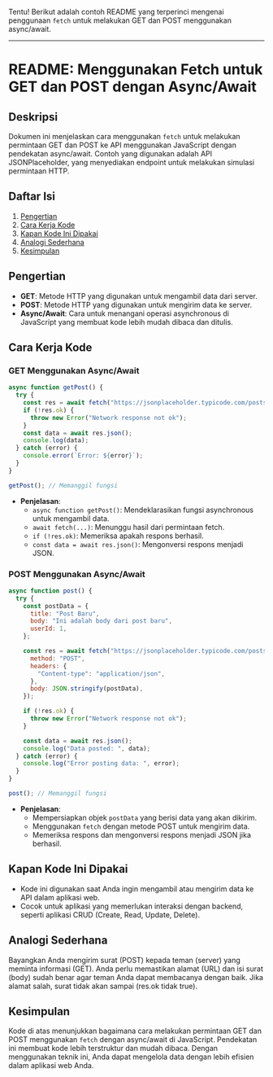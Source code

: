 Tentu! Berikut adalah contoh README yang terperinci mengenai penggunaan `fetch` untuk melakukan GET dan POST menggunakan async/await.

---

# README: Menggunakan Fetch untuk GET dan POST dengan Async/Await

## Deskripsi

Dokumen ini menjelaskan cara menggunakan `fetch` untuk melakukan permintaan GET dan POST ke API menggunakan JavaScript dengan pendekatan async/await. Contoh yang digunakan adalah API JSONPlaceholder, yang menyediakan endpoint untuk melakukan simulasi permintaan HTTP.

## Daftar Isi

1. [Pengertian](#pengertian)
2. [Cara Kerja Kode](#cara-kerja-kode)
3. [Kapan Kode Ini Dipakai](#kapan-kode-ini-dipakai)
4. [Analogi Sederhana](#analogi-sederhana)
5. [Kesimpulan](#kesimpulan)

## Pengertian

- **GET**: Metode HTTP yang digunakan untuk mengambil data dari server.
- **POST**: Metode HTTP yang digunakan untuk mengirim data ke server.
- **Async/Await**: Cara untuk menangani operasi asynchronous di JavaScript yang membuat kode lebih mudah dibaca dan ditulis.

## Cara Kerja Kode

### GET Menggunakan Async/Await

```javascript
async function getPost() {
  try {
    const res = await fetch("https://jsonplaceholder.typicode.com/posts/1");
    if (!res.ok) {
      throw new Error("Network response not ok");
    }
    const data = await res.json();
    console.log(data);
  } catch (error) {
    console.error(`Error: ${error}`);
  }
}

getPost(); // Memanggil fungsi
```

- **Penjelasan**:
  - `async function getPost()`: Mendeklarasikan fungsi asynchronous untuk mengambil data.
  - `await fetch(...)`: Menunggu hasil dari permintaan fetch.
  - `if (!res.ok)`: Memeriksa apakah respons berhasil.
  - `const data = await res.json()`: Mengonversi respons menjadi JSON.

### POST Menggunakan Async/Await

```javascript
async function post() {
  try {
    const postData = {
      title: "Post Baru",
      body: "Ini adalah body dari post baru",
      userId: 1,
    };

    const res = await fetch("https://jsonplaceholder.typicode.com/posts", {
      method: "POST",
      headers: {
        "Content-type": "application/json",
      },
      body: JSON.stringify(postData),
    });

    if (!res.ok) {
      throw new Error("Network response not ok");
    }

    const data = await res.json();
    console.log("Data posted: ", data);
  } catch (error) {
    console.log("Error posting data: ", error);
  }
}

post(); // Memanggil fungsi
```

- **Penjelasan**:
  - Mempersiapkan objek `postData` yang berisi data yang akan dikirim.
  - Menggunakan `fetch` dengan metode POST untuk mengirim data.
  - Memeriksa respons dan mengonversi respons menjadi JSON jika berhasil.

## Kapan Kode Ini Dipakai

- Kode ini digunakan saat Anda ingin mengambil atau mengirim data ke API dalam aplikasi web.
- Cocok untuk aplikasi yang memerlukan interaksi dengan backend, seperti aplikasi CRUD (Create, Read, Update, Delete).

## Analogi Sederhana

Bayangkan Anda mengirim surat (POST) kepada teman (server) yang meminta informasi (GET). Anda perlu memastikan alamat (URL) dan isi surat (body) sudah benar agar teman Anda dapat membacanya dengan baik. Jika alamat salah, surat tidak akan sampai (res.ok tidak true).

## Kesimpulan

Kode di atas menunjukkan bagaimana cara melakukan permintaan GET dan POST menggunakan `fetch` dengan async/await di JavaScript. Pendekatan ini membuat kode lebih terstruktur dan mudah dibaca. Dengan menggunakan teknik ini, Anda dapat mengelola data dengan lebih efisien dalam aplikasi web Anda.
